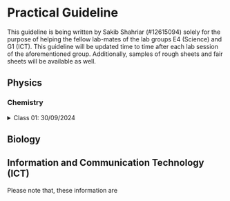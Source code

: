 # Practical Guideline
This guideline is being written by Sakib Shahriar (#12615094) solely for the purpose of helping the fellow lab-mates of the lab groups E4 (Science) and G1 (ICT). This guideline will be updated time to time after each lab session of the aforementioned group. Additionally, samples of rough sheets and fair sheets will be available as well.
## Physics
### Chemistry
<details>
  <summary>Class 01: 30/09/2024</summary>
  <p> On this day, during the lab class, besides an introductory session on lab apparatus, a sample of preparing rough sheets was demonstrated. The instructions are listed below: </p>
  <ul>
  <li> Use A4 sized paper.</li>
  <li> On the top right corner, over the horizontal margin, write the roll number (don't use #) and date (in the next line). </li>li>
  <li> In the main body of the rough sheet, you have to write 6 points (Number of the Experiment, Name of the Experiment, Principle, Required Apparatus, Required Chemicals, Table). These are to be written in left alignment. </li>
  <li> The table is to be made with a pencil, and the rest of the writings are to be done with a black pen. </li>
  </ul>
</details>

## Biology
## Information and Communication Technology (ICT)

Please note that, these information are 
